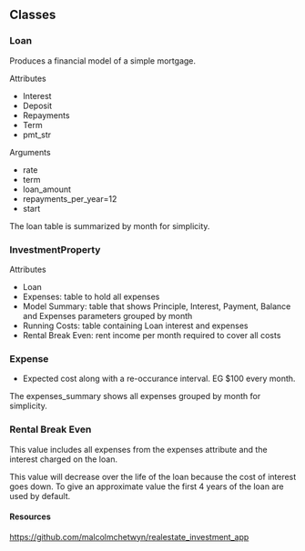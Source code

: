 
## Classes

### Loan
Produces a financial model of a simple mortgage.

Attributes
* Interest
* Deposit
* Repayments
* Term
* pmt_str 

Arguments
* rate
* term
* loan_amount
* repayments_per_year=12
* start 

The loan table is summarized by month for simplicity.

### InvestmentProperty

Attributes
* Loan
* Expenses: table to hold all expenses
* Model Summary: table that shows Principle, Interest, Payment, Balance and Expenses parameters grouped by month
* Running Costs: table containing Loan interest and expenses
* Rental Break Even: rent income per month required to cover all costs

### Expense 

* Expected cost along with a re-occurance interval. EG $100 every month.

The expenses_summary shows all expenses grouped by month for simplicity.

### Rental Break Even

This value includes all expenses from the expenses attribute and the interest charged on the loan. 

This value will decrease over the life of the loan because the cost of interest goes down. To give an approximate value the first 4 years of the loan are used by default.

#### Resources

https://github.com/malcolmchetwyn/realestate_investment_app
